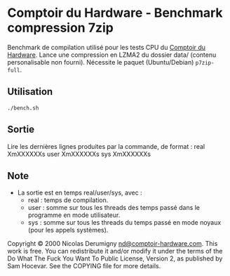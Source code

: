 Comptoir du Hardware - Benchmark compression 7zip
=================================================

Benchmark de compilation utilisé pour les tests CPU du [Comptoir du Hardware](http://www.comptoir-hardware.com/). Lance une compression en LZMA2 du dossier data/ (contenu personalisable non fourni). Nécessite le paquet (Ubuntu/Debian) `p7zip-full`.

## Utilisation
`./bench.sh`

## Sortie
Lire les dernières lignes produites par la commande, de format :
	real    XmXXXXXXs
	user    XmXXXXXXs
	sys     XmXXXXXXs

## Note
- La sortie est en temps real/user/sys, avec :
	- real : temps de compilation.
	- user : somme sur tous les threads des temps passé dans le programme en mode utilisateur.
	- sys : somme sur tous les threads du temps passé en mode noyaux (pour les appels systèmes).

Copyright © 2000 Nicolas Derumigny <nd@comptoir-hardware.com>.
This work is free. You can redistribute it and/or modify it under the
terms of the Do What The Fuck You Want To Public License, Version 2,
as published by Sam Hocevar. See the COPYING file for more details.
